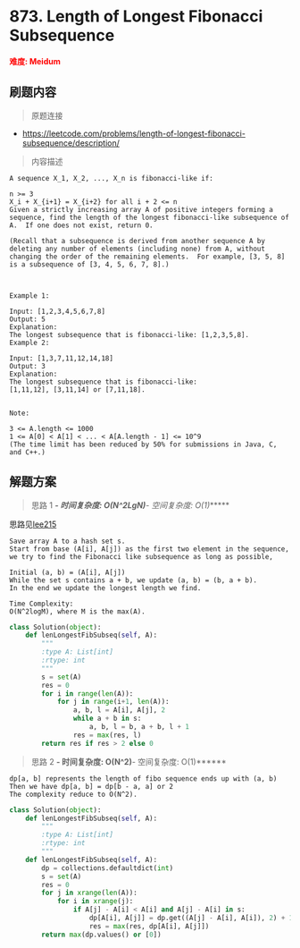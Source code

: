 # 873. Length of Longest Fibonacci Subsequence

**<font color=red>难度: Meidum</font>**

## 刷题内容

> 原题连接

* https://leetcode.com/problems/length-of-longest-fibonacci-subsequence/description/

> 内容描述

```
A sequence X_1, X_2, ..., X_n is fibonacci-like if:

n >= 3
X_i + X_{i+1} = X_{i+2} for all i + 2 <= n
Given a strictly increasing array A of positive integers forming a sequence, find the length of the longest fibonacci-like subsequence of A.  If one does not exist, return 0.

(Recall that a subsequence is derived from another sequence A by deleting any number of elements (including none) from A, without changing the order of the remaining elements.  For example, [3, 5, 8] is a subsequence of [3, 4, 5, 6, 7, 8].)

 

Example 1:

Input: [1,2,3,4,5,6,7,8]
Output: 5
Explanation:
The longest subsequence that is fibonacci-like: [1,2,3,5,8].
Example 2:

Input: [1,3,7,11,12,14,18]
Output: 3
Explanation:
The longest subsequence that is fibonacci-like:
[1,11,12], [3,11,14] or [7,11,18].
 

Note:

3 <= A.length <= 1000
1 <= A[0] < A[1] < ... < A[A.length - 1] <= 10^9
(The time limit has been reduced by 50% for submissions in Java, C, and C++.)
```

## 解题方案

> 思路 1
******- 时间复杂度: O(N^2*LgN)******- 空间复杂度: O(1)******

思路见[lee215](https://leetcode.com/problems/length-of-longest-fibonacci-subsequence/discuss/152343/C++JavaPython-Check-Pair)
```
Save array A to a hash set s.
Start from base (A[i], A[j]) as the first two element in the sequence,
we try to find the Fibonacci like subsequence as long as possible,

Initial (a, b) = (A[i], A[j])
While the set s contains a + b, we update (a, b) = (b, a + b).
In the end we update the longest length we find.

Time Complexity:
O(N^2logM), where M is the max(A).
```
```python
class Solution(object):
    def lenLongestFibSubseq(self, A):
        """
        :type A: List[int]
        :rtype: int
        """
        s = set(A)
        res = 0
        for i in range(len(A)):
            for j in range(i+1, len(A)):
                a, b, l = A[i], A[j], 2
                while a + b in s:
                    a, b, l = b, a + b, l + 1
                res = max(res, l)
        return res if res > 2 else 0
```



> 思路 2
******- 时间复杂度: O(N^2)******- 空间复杂度: O(1)******

```
dp[a, b] represents the length of fibo sequence ends up with (a, b)
Then we have dp[a, b] = dp[b - a, a] or 2
The complexity reduce to O(N^2).
```

```python
class Solution(object):
    def lenLongestFibSubseq(self, A):
        """
        :type A: List[int]
        :rtype: int
        """
    def lenLongestFibSubseq(self, A):
        dp = collections.defaultdict(int)
        s = set(A)
        res = 0
        for j in xrange(len(A)):
            for i in xrange(j):
                if A[j] - A[i] < A[i] and A[j] - A[i] in s:
                    dp[A[i], A[j]] = dp.get((A[j] - A[i], A[i]), 2) + 1
                    res = max(res, dp[A[i], A[j]])
        return max(dp.values() or [0])
```
